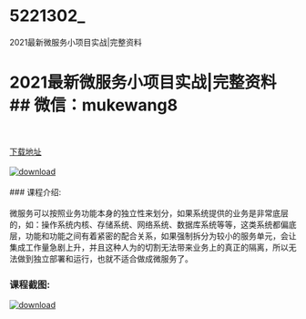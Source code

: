 # 5221302_
2021最新微服务小项目实战|完整资料
# 2021最新微服务小项目实战|完整资料## 微信：mukewang8
<br/></br>[下载地址](http://www.36tz.cn/article/5221302 "下载地址")
<br/></br>[![download](http://36tz.cn/muke_img/2021_10_1-13-300x156.png "下载地址")](http://www.36tz.cn/article/5221302 "下载地址")
<br/></br>### 课程介绍:<br/></br>微服务可以按照业务功能本身的独立性来划分，如果系统提供的业务是非常底层的，如：操作系统内核、存储系统、网络系统、数据库系统等等，这类系统都偏底层，功能和功能之间有着紧密的配合关系，如果强制拆分为较小的服务单元，会让集成工作量急剧上升，并且这种人为的切割无法带来业务上的真正的隔离，所以无法做到独立部署和运行，也就不适合做成微服务了。

### 课程截图:
[![download](http://36tz.cn/muke_img/2021_10_2-12.png "下载地址")](http://www.36tz.cn/article/5221302 "下载地址")
